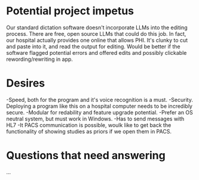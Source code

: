 # Potential project impetus
Our standard dictation software doesn't incorporate LLMs into the editing process. There are free, open source LLMs that could do this job.
In fact, our hospital actually provides one online that allows PHI. It's clunky to cut and paste into it, and read the output for editing.
Would be better if the software flagged potential errors and offered edits and possibly clickable rewording/rewriting in app.

# Desires
-Speed, both for the program and it's voice recognition is a must.
-Security. Deploying a program like this on a hospital computer needs to be incredibly secure.
-Modular for redability and feature upgrade potential.
-Prefer an OS neutral system, but must work in Windows.
-Has to send messages with HL7
-It PACS communication is possible, woulk like to get back the functionality of showing studies as priors if we open them in PACS.

# Questions that need answering
...
